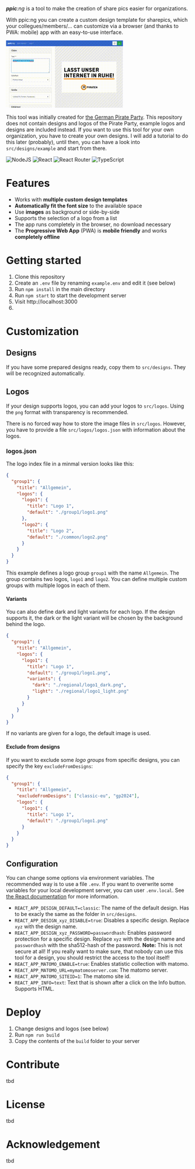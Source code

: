 ***ppic**:ng* is a tool to make the creation of share pics easier for organizations.

With ppic:ng you can create a custom design template for sharepics, which your collegues/members/... can customize via a browser (and thanks to PWA: mobile) app with an easy-to-use interface.

![ppic:ng](ppicng.gif "ppic:ng")

This tool was initially created for [the German Pirate Party](https://piratenpartei.de). This repository does not contain designs and logos of the Pirate Party, example logos and designs are included instead. If you want to use this tool for your own organization, you have to create your own designs. I will add a tutorial to do this later (probably), until then, you can have a look into `src/designs/example` and start from there.

![NodeJS](https://img.shields.io/badge/node.js-6DA55F?style=for-the-badge&logo=node.js&logoColor=white) ![React](https://img.shields.io/badge/react-%2320232a.svg?style=for-the-badge&logo=react&logoColor=%2361DAFB) ![React Router](https://img.shields.io/badge/React_Router-CA4245?style=for-the-badge&logo=react-router&logoColor=white) ![TypeScript](https://img.shields.io/badge/typescript-%23007ACC.svg?style=for-the-badge&logo=typescript&logoColor=white)

# Features
* Works with **multiple custom design templates**
* **Automatically fit the font size** to the available space
* Use **images** as background or side-by-side
* Supports the selection of a logo from a list
* The app runs completely in the browser, no download necessary
* The **Progressive Web App** (PWA) is **mobile friendly** and works **completely offline**

# Getting started
1. Clone this repository
2. Create an `.env` file by renaming `example.env` and edit it (see below)
3. Run `npm install` in the main directory
4. Run `npm start` to start the development server
5. Visit http://localhost:3000
6. 
# Customization

## Designs
If you have some prepared designs ready, copy them to `src/designs`. They will be recognized automatically.

## Logos
If your design supports logos, you can add your logos to `src/logos`. Using the `png` format with transparency is recommended.

There is no forced way how to store the image files in `src/logos`. However, you have to provide a file `src/logos/logos.json` with information about the logos.

### logos.json
The logo index file in a minmal version looks like this:
```json
{
  "group1": {
    "title": "Allgemein",
    "logos": {
      "logo1": {
        "title": "Logo 1",
        "default": "./group1/logo1.png"
      },
      "logo2": {
        "title": "Logo 2",
        "default": "./common/logo2.png"
      }
    }
  }
}
```
This example defines a logo group `group1` with the name `Allgemein`. The group contains two logos, `logo1` and `logo2`.
You can define multiple custom groups with multiple logos in each of them.

#### Variants

You can also define dark and light variants for each logo. If the design supports it, the dark or the light variant will be chosen by the background behind the logo.
```json
{
  "group1": {
    "title": "Allgemein",
    "logos": {
      "logo1": {
        "title": "Logo 1",
        "default": "./group1/logo1.png",
        "variants": {
          "dark": "./regional/logo1_dark.png",
          "light": "./regional/logo1_light.png"
        }
      }
    }
  }
}
```
If no variants are given for a logo, the default image is used.

#### Exclude from designs

If you want to exclude some *logo groups* from specific designs, you can specify the key `excludeFromDesigns`:
```json
{
  "group1": {
    "title": "Allgemein",
    "excludeFromDesigns": ["classic-eu", "gp2024"],
    "logos": {
      "logo1": {
        "title": "Logo 1",
        "default": "./group1/logo1.png"
      }
    }
  }
}
```
## Configuration
You can change some options via environment variables. The recommended way is to use a file `.env`. If you want to overwrite some variables for your local development server, you can user `.env.local`. See [the React documentation](https://create-react-app.dev/docs/adding-custom-environment-variables/) for more information.

* `REACT_APP_DESIGN_DEFAULT=classic`: The name of the default design. Has to be exacly the same as the folder in `src/designs`.
* `REACT_APP_DESIGN_xyz_DISABLE=true`: Disables a specific design. Replace `xyz` with the design name.
* `REACT_APP_DESIGN_xyz_PASSWORD=passwordhash`: Enables password protection for a specific design. Replace `xyz` with the design name and `passwordhash` with the sha512-hash of the password. **Note:** This is not secure at all! If you really want to make sure, that nobody can use this tool for a design, you should restrict the access to the tool itself!
* `REACT_APP_MATOMO_ENABLE=true`: Enables statistic collection with matomo.
* `REACT_APP_MATOMO_URL=mymatomoserver.com`: The matomo server.
* `REACT_APP_MATOMO_SITEID=1`: The matomo site id.
* `REACT_APP_INFO=text`: Text that is shown after a click on the Info button. Supports HTML.

# Deploy
1. Change designs and logos (see below)
2. Run `npm run build`
3. Copy the contents of the `build` folder to your server

# Contribute
tbd

# License
tbd

# Acknowledgement
tbd
